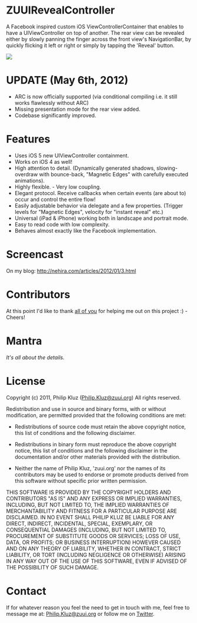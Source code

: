 ZUUIRevealController
=======

A Facebook inspired custom iOS ViewControllerContainer that enables to have a UIViewController on top of another. The rear view can be revealed either by slowly panning the finger across the front view's NavigationBar, by quickly flicking it left or right or simply by tapping the 'Reveal' button.

[![](http://nehira.com/rsc/upld/revealcontroller_img_1.png)](http://nehira.com/rsc/upld/revealcontroller_img_1.png)

UPDATE (May 6th, 2012)
=======
- ARC is now officially supported (via conditional compiling i.e. it still works flawlessly without ARC)
- Missing presentation mode for the rear view added.
- Codebase significantly improved.

Features
=======

- Uses iOS 5 new UIViewController containment.
- Works on iOS 4 as well!
- High attention to detail. (Dynamically generated shadows, slowing-overdraw with bounce-back, "Magnetic Edges" with carefully executed animations).
- Highly flexible. - Very low coupling.
- Elegant protocol. Receive callbacks when certain events (are about to) occur and control the entire flow!
- Easily adjustable behavior via delegate and a few properties. (Trigger levels for "Magnetic Edges", velocity for "instant reveal" etc.)
- Universal (iPad & iPhone) working both in landscape and portrait mode.
- Easy to read code with low complexity.
- Behaves almost exactly like the Facebook implementation.

Screencast
=======
On my blog: http://nehira.com/articles/2012/01/3.html

Contributors
=======
At this point I'd like to thank [all of you](https://github.com/pkluz/ZUUIRevealController/contributors "Contributors") for helping me out on this project :) - Cheers!

Mantra
=======

*It's all about the details.*

License
=======
Copyright (c) 2011, Philip Kluz (Philip.Kluz@zuui.org)
All rights reserved.

Redistribution and use in source and binary forms, with or without modification, are permitted provided that the following conditions are met:
 
* Redistributions of source code must retain the above copyright notice, this list of conditions and the following disclaimer.
 
* Redistributions in binary form must reproduce the above copyright notice, this list of conditions and the following disclaimer in the documentation and/or other materials provided with the distribution.

* Neither the name of Philip Kluz, 'zuui.org' nor the names of its contributors may be used to endorse or promote products derived from this software without specific prior written permission.

THIS SOFTWARE IS PROVIDED BY THE COPYRIGHT HOLDERS AND CONTRIBUTORS "AS IS" AND ANY EXPRESS OR IMPLIED WARRANTIES, INCLUDING, BUT NOT LIMITED TO, THE IMPLIED WARRANTIES OF MERCHANTABILITY AND FITNESS FOR A PARTICULAR PURPOSE ARE DISCLAIMED. IN NO EVENT SHALL PHILIP KLUZ BE LIABLE FOR ANY DIRECT, INDIRECT, INCIDENTAL, SPECIAL, EXEMPLARY, OR CONSEQUENTIAL DAMAGES (INCLUDING, BUT NOT LIMITED TO, PROCUREMENT OF SUBSTITUTE GOODS OR SERVICES; LOSS OF USE, DATA, OR PROFITS; OR BUSINESS INTERRUPTION) HOWEVER CAUSED AND ON ANY THEORY OF LIABILITY, WHETHER IN CONTRACT, STRICT LIABILITY, OR TORT (INCLUDING NEGLIGENCE OR OTHERWISE) ARISING IN ANY WAY OUT OF THE USE OF THIS SOFTWARE, EVEN IF ADVISED OF THE POSSIBILITY OF SUCH DAMAGE.

Contact
=======

If for whatever reason you feel the need to get in touch with me, feel free to message me at: Philip.Kluz@zuui.org or follow me on [Twitter](http://twitter.com/pkluz "Twitter").
